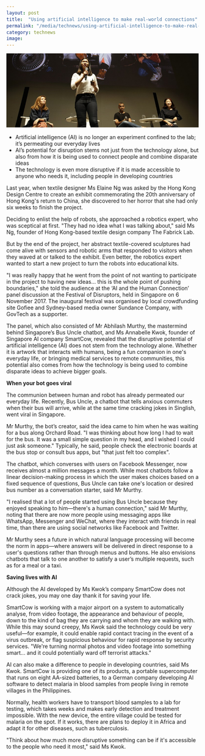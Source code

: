 ```yaml
---
layout: post
title:  "Using artificial intelligence to make real-world connections"
permalink: "/media/technews/using-artificial-intelligence-to-make-real-world-connections"
category: technews
image: 
---
```


![using artificial intelligence to make real-world connections](/images/technews/using-artificial-intelligence-to-make-real-world-connections-part-1.JPG)

- Artificial intelligence (AI) is no longer an experiment confined to the lab; it’s permeating our everyday lives
- AI’s potential for disruption stems not just from the technology alone, but also from how it is being used to connect people and combine disparate ideas
- The technology is even more disruptive if it is made accessible to anyone who needs it, including people in developing countries

Last year, when textile designer Ms Elaine Ng was asked by the Hong Kong Design Centre to create an exhibit commemorating the 20th anniversary of Hong Kong's return to China, she discovered to her horror that she had only six weeks to finish the project. 

Deciding to enlist the help of robots, she approached a robotics expert, who was sceptical at first. "They had no idea what I was talking about," said Ms Ng, founder of Hong Kong-based textile design company The Fabrick Lab.

But by the end of the project, her abstract textile-covered sculptures had come alive with sensors and robotic arms that responded to visitors when they waved at or talked to the exhibit. Even better, the robotics expert wanted to start a new project to turn the robots into educational kits. 

"I was really happy that he went from the point of not wanting to participate in the project to having new ideas… this is the whole point of pushing boundaries," she told the audience at the ‘AI and the Human Connection’ panel discussion at the Festival of Disruptors, held in Singapore on 6 November 2017. The inaugural festival was organised by local crowdfunding site Gofiee and Sydney-based media owner Sundance Company, with GovTech as a supporter.

The panel, which also consisted of Mr Abhilash Murthy, the mastermind behind Singapore’s Bus Uncle chatbot, and Ms Annabelle Kwok, founder of Singapore AI company SmartCow, revealed that the disruptive potential of artificial intelligence (AI) does not stem from the technology alone. Whether it is artwork that interacts with humans, being a fun companion in one's everyday life, or bringing medical services to remote communities, this potential also comes from how the technology is being used to combine disparate ideas to achieve bigger goals.  


**When your bot goes viral**

The communion between human and robot has already permeated our everyday life. Recently, Bus Uncle, a chatbot that tells anxious commuters when their bus will arrive, while at the same time cracking jokes in Singlish, went viral in Singapore. 

Mr Murthy, the bot’s creator, said the idea came to him when he was waiting for a bus along Orchard Road. "I was thinking about how long I had to wait for the bus. It was a small simple question in my head, and I wished I could just ask someone." Typically, he said, people check the electronic boards at the bus stop or consult bus apps, but "that just felt too complex".

The chatbot, which converses with users on Facebook Messenger, now receives almost a million messages a month. While most chatbots follow a linear decision-making process in which the user makes choices based on a fixed sequence of questions, Bus Uncle can take one's location or desired bus number as a conversation starter, said Mr Murthy.

"I realised that a lot of people started using Bus Uncle because they enjoyed speaking to him—there's a human connection," said Mr Murthy, noting that there are now more people using messaging apps like WhatsApp, Messenger and WeChat, where they interact with friends in real time, than there are using social networks like Facebook and Twitter.

Mr Murthy sees a future in which natural language processing will become the norm in apps—where answers will be delivered in direct response to a user's questions rather than through menus and buttons. He also envisions chatbots that talk to one another to satisfy a user’s multiple requests, such as for a meal or a taxi.


**Saving lives with AI**

Although the AI developed by Ms Kwok’s company SmartCow does not crack jokes, you may one day thank it for saving your life.

SmartCow is working with a major airport on a system to automatically analyse, from video footage, the appearance and behaviour of people, down to the kind of bag they are carrying and whom they are walking with. While this may sound creepy, Ms Kwok said the technology could be very useful—for example, it could enable rapid contact tracing in the event of a virus outbreak, or flag suspicious behaviour for rapid response by security services. "We're turning normal photos and video footage into something smart... and it could potentially ward off terrorist attacks."

AI can also make a difference to people in developing countries, said Ms Kwok. SmartCow is providing one of its products, a portable supercomputer that runs on eight AA-sized batteries, to a German company developing AI software to detect malaria in blood samples from people living in remote villages in the Philippines.

Normally, health workers have to transport blood samples to a lab for testing, which takes weeks and makes early detection and treatment impossible. With the new device, the entire village could be tested for malaria on the spot. If it works, there are plans to deploy it in Africa and adapt it for other diseases, such as tuberculosis. 

"Think about how much more disruptive something can be if it's accessible to the people who need it most," said Ms Kwok.
